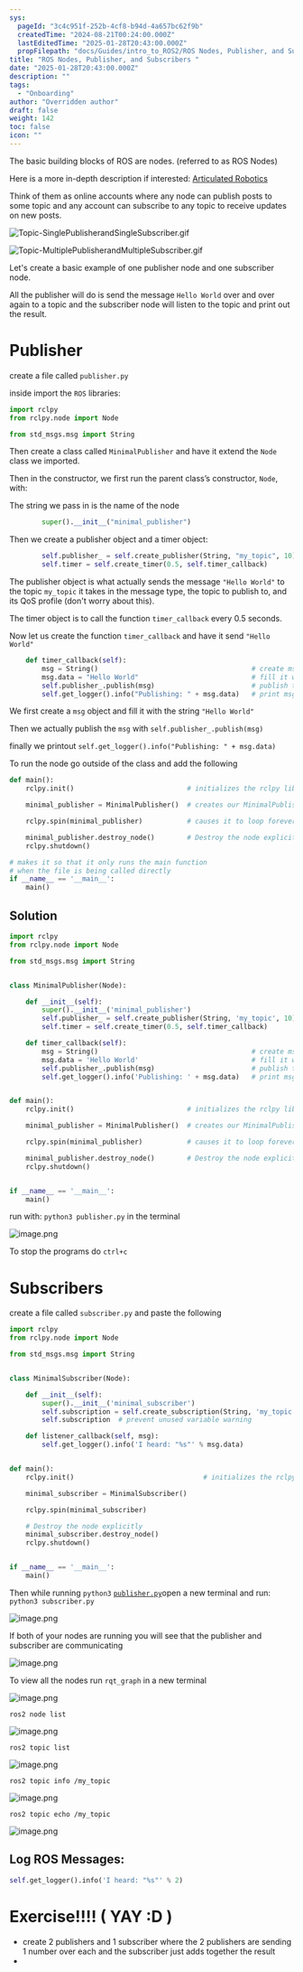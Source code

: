 ```yaml
---
sys:
  pageId: "3c4c951f-252b-4cf8-b94d-4a657bc62f9b"
  createdTime: "2024-08-21T00:24:00.000Z"
  lastEditedTime: "2025-01-28T20:43:00.000Z"
  propFilepath: "docs/Guides/intro_to_ROS2/ROS Nodes, Publisher, and Subscribers .md"
title: "ROS Nodes, Publisher, and Subscribers "
date: "2025-01-28T20:43:00.000Z"
description: ""
tags:
  - "Onboarding"
author: "Overridden author"
draft: false
weight: 142
toc: false
icon: ""
---
```


The basic building blocks of ROS are nodes. (referred to as ROS Nodes)

Here is a more in-depth description if interested: [Articulated Robotics](https://articulatedrobotics.xyz/tutorials/ready-for-ros/ros-overview#2-nodes)

Think of them as online accounts where any node can publish posts to some topic and any account can subscribe to any topic to receive updates on new posts.

![Topic-SinglePublisherandSingleSubscriber.gif](https://docs.ros.org/en/humble/_images/Topic-SinglePublisherandSingleSubscriber.gif)

![Topic-MultiplePublisherandMultipleSubscriber.gif](https://docs.ros.org/en/humble/_images/Topic-MultiplePublisherandMultipleSubscriber.gif)

Let's create a basic example of one publisher node and one subscriber node.

All the publisher will do is send the message `Hello World` over and over again to a topic and the subscriber node will listen to the topic and print out the result.

# Publisher

create a file called `publisher.py` 

inside import the `ROS` libraries:

```python
import rclpy
from rclpy.node import Node

from std_msgs.msg import String
```

Then create a class called `MinimalPublisher` and have it extend the `Node` class we imported.

Then in the constructor, we first run the parent class’s constructor, `Node`, with:

The string we pass in is the name of the node

```python
        super().__init__("minimal_publisher")
```

Then we create a publisher object and a timer object:

```python
        self.publisher_ = self.create_publisher(String, "my_topic", 10)
        self.timer = self.create_timer(0.5, self.timer_callback)
```

The publisher object is what actually sends the message `"Hello World"` to the topic `my_topic` it takes in the message type, the topic to publish to, and its QoS profile (don't worry about this).

The timer object is to call the function `timer_callback` every 0.5 seconds.

Now let us create the function `timer_callback` and have it send `"Hello World"`

```python
    def timer_callback(self):
        msg = String()                                      # create msg object
        msg.data = "Hello World"                            # fill it with data
        self.publisher_.publish(msg)                        # publish the message
        self.get_logger().info("Publishing: " + msg.data)   # print msg
```

We first create a `msg` object and fill it with the string `"Hello World"`

Then we actually publish the `msg` with `self.publisher_.publish(msg)`

finally we printout `self.get_logger().info("Publishing: " + msg.data)`

To run the node go outside of the class and add the following

```python
def main():
    rclpy.init()                            # initializes the rclpy library

    minimal_publisher = MinimalPublisher()  # creates our MinimalPublisher object

    rclpy.spin(minimal_publisher)           # causes it to loop forever

    minimal_publisher.destroy_node()        # Destroy the node explicitly
    rclpy.shutdown()

# makes it so that it only runs the main function
# when the file is being called directly
if __name__ == '__main__': 
    main()
```

## Solution

```python
import rclpy
from rclpy.node import Node

from std_msgs.msg import String


class MinimalPublisher(Node):

    def __init__(self):
        super().__init__('minimal_publisher')
        self.publisher_ = self.create_publisher(String, 'my_topic', 10)
        self.timer = self.create_timer(0.5, self.timer_callback)

    def timer_callback(self):
        msg = String()                                      # create msg object
        msg.data = 'Hello World'                            # fill it with data
        self.publisher_.publish(msg)                        # publish the message
        self.get_logger().info('Publishing: ' + msg.data)   # print msg


def main():
    rclpy.init()                            # initializes the rclpy library

    minimal_publisher = MinimalPublisher()  # creates our MinimalPublisher object

    rclpy.spin(minimal_publisher)           # causes it to loop forever

    minimal_publisher.destroy_node()        # Destroy the node explicitly
    rclpy.shutdown()


if __name__ == '__main__':
    main()
```

run with: `python3 publisher.py` in the terminal

![image.png](https://prod-files-secure.s3.us-west-2.amazonaws.com/d518164a-d88e-44d1-a4ee-3adb3bd8bce0/9214accb-ad5b-44f1-a31c-b3167c59138b/image.png?X-Amz-Algorithm=AWS4-HMAC-SHA256&X-Amz-Content-Sha256=UNSIGNED-PAYLOAD&X-Amz-Credential=ASIAZI2LB466RXNYENS4%2F20250309%2Fus-west-2%2Fs3%2Faws4_request&X-Amz-Date=20250309T022640Z&X-Amz-Expires=3600&X-Amz-Security-Token=IQoJb3JpZ2luX2VjECIaCXVzLXdlc3QtMiJHMEUCIQCYOVRgVHxKbMhQyZzbwN62AIXsKCJ7%2FIH0MG%2B5ldZ0mQIgRRoBhiltqe50PpYGNRb8kO4j1CL4lVgmHP7hvMuTD9Mq%2FwMIaxAAGgw2Mzc0MjMxODM4MDUiDJmHCzJ%2Fk6LRLZJNMCrcAy24O6bFPid%2B60sElCeTPbx0U%2FPESdV0iijaci5%2FwfxTxTHYEE4oa0Z%2F6JrXymtXFXa7x%2BMBBtY6WaoMYxqEDduFi8554r7%2FBxonIHvhb7ZDz1HN%2FNMDnruXVpAFC3ceu9gm0hVfMQR9Xdc%2Fb8FOdxxKoRFMypFviAVKXtgREGMbtHq7xIuvSuSoD6CwdrDe5wfpbF1ubONlI4VCpBlnLoDTAGST6l1Jw3I8j86ezmNmOKABgskz%2FWeLiUzULu2M0UD%2BFs8Lp0HcyFM9%2FiSkTd6eO%2FzjdeJSLmefNmrgKFug194R7UPzqza9wuVqITcIOMZQ0PD2p%2Bcv3yndf%2B2RxK%2FKieJauNMOgVXWb%2FKN6%2BMttgmlluvEgzcCdapT1rTajg2IDR1ZDFY6cu4nKY4ygt%2Fe%2BzBMm7m3w1fM1GaflcT5FmfpRRmZPmv8T%2FDESz6THl13THXJokALrUQCqlNH8pfu89X4dFkEE%2BQK9Pl2jOuQ5S%2B4VarW1L%2F5pCAiF7vduq9XolZpic8oaWGYEqpmdAq2UsC0fxJzfp7LU40Zdprm%2BMDTeca9IkGQ%2FLaj0SBm0D6B5PW%2F4ivrqQx7fJkpZ0H9pgeNABLls2uPeXRIQi8FXiXd%2BVACkPmdqfhlMOLps74GOqUBNkpCQ7uZS6a9TFYbH3rO%2FxG6vhkbKzQ7uv65aR93Q0VKG8bEnM8y2CaEOmQ4e1mSmIXpaWFmlqqL2gLcy9T70odT%2FvxUV78Rlz0yydjWhBnxu%2BOaCRp5dFUSA6GzHkddvey2mwvkoDFTr1MYGG9GkdPVT%2B78OW1qU%2B3HV%2By6mzREV0umWgDkovZh1pP4O0oSJ85Vl26xCttLnvHEO1pcOMK7GklU&X-Amz-Signature=3112f0ea320c29148b9461900f60fbc194a26aaf02a815f38537dc681c974706&X-Amz-SignedHeaders=host&x-id=GetObject)

To stop the programs do `ctrl+c`

# Subscribers

create a file called `subscriber.py` and paste the following

```python
import rclpy
from rclpy.node import Node

from std_msgs.msg import String


class MinimalSubscriber(Node):

    def __init__(self):
        super().__init__('minimal_subscriber')
        self.subscription = self.create_subscription(String, 'my_topic', self.listener_callback, 10)
        self.subscription  # prevent unused variable warning

    def listener_callback(self, msg):
        self.get_logger().info('I heard: "%s"' % msg.data)


def main():
    rclpy.init()                                # initializes the rclpy library

    minimal_subscriber = MinimalSubscriber()

    rclpy.spin(minimal_subscriber)

    # Destroy the node explicitly
    minimal_subscriber.destroy_node()
    rclpy.shutdown()


if __name__ == '__main__':
    main()
```

Then while running `python3` [`publisher.py`](http://publisher.py/)open a new terminal and run: `python3 subscriber.py` 

![image.png](https://prod-files-secure.s3.us-west-2.amazonaws.com/d518164a-d88e-44d1-a4ee-3adb3bd8bce0/611fccf2-c738-4dbd-94e9-98f209092866/image.png?X-Amz-Algorithm=AWS4-HMAC-SHA256&X-Amz-Content-Sha256=UNSIGNED-PAYLOAD&X-Amz-Credential=ASIAZI2LB466RXNYENS4%2F20250309%2Fus-west-2%2Fs3%2Faws4_request&X-Amz-Date=20250309T022640Z&X-Amz-Expires=3600&X-Amz-Security-Token=IQoJb3JpZ2luX2VjECIaCXVzLXdlc3QtMiJHMEUCIQCYOVRgVHxKbMhQyZzbwN62AIXsKCJ7%2FIH0MG%2B5ldZ0mQIgRRoBhiltqe50PpYGNRb8kO4j1CL4lVgmHP7hvMuTD9Mq%2FwMIaxAAGgw2Mzc0MjMxODM4MDUiDJmHCzJ%2Fk6LRLZJNMCrcAy24O6bFPid%2B60sElCeTPbx0U%2FPESdV0iijaci5%2FwfxTxTHYEE4oa0Z%2F6JrXymtXFXa7x%2BMBBtY6WaoMYxqEDduFi8554r7%2FBxonIHvhb7ZDz1HN%2FNMDnruXVpAFC3ceu9gm0hVfMQR9Xdc%2Fb8FOdxxKoRFMypFviAVKXtgREGMbtHq7xIuvSuSoD6CwdrDe5wfpbF1ubONlI4VCpBlnLoDTAGST6l1Jw3I8j86ezmNmOKABgskz%2FWeLiUzULu2M0UD%2BFs8Lp0HcyFM9%2FiSkTd6eO%2FzjdeJSLmefNmrgKFug194R7UPzqza9wuVqITcIOMZQ0PD2p%2Bcv3yndf%2B2RxK%2FKieJauNMOgVXWb%2FKN6%2BMttgmlluvEgzcCdapT1rTajg2IDR1ZDFY6cu4nKY4ygt%2Fe%2BzBMm7m3w1fM1GaflcT5FmfpRRmZPmv8T%2FDESz6THl13THXJokALrUQCqlNH8pfu89X4dFkEE%2BQK9Pl2jOuQ5S%2B4VarW1L%2F5pCAiF7vduq9XolZpic8oaWGYEqpmdAq2UsC0fxJzfp7LU40Zdprm%2BMDTeca9IkGQ%2FLaj0SBm0D6B5PW%2F4ivrqQx7fJkpZ0H9pgeNABLls2uPeXRIQi8FXiXd%2BVACkPmdqfhlMOLps74GOqUBNkpCQ7uZS6a9TFYbH3rO%2FxG6vhkbKzQ7uv65aR93Q0VKG8bEnM8y2CaEOmQ4e1mSmIXpaWFmlqqL2gLcy9T70odT%2FvxUV78Rlz0yydjWhBnxu%2BOaCRp5dFUSA6GzHkddvey2mwvkoDFTr1MYGG9GkdPVT%2B78OW1qU%2B3HV%2By6mzREV0umWgDkovZh1pP4O0oSJ85Vl26xCttLnvHEO1pcOMK7GklU&X-Amz-Signature=4bd95b1ae3f0a1664ab1a06c188a3346b73afe5af70ab35aa971bc336cff7e1e&X-Amz-SignedHeaders=host&x-id=GetObject)

If both of your nodes are running you will see that the publisher and subscriber are communicating

![image.png](https://prod-files-secure.s3.us-west-2.amazonaws.com/d518164a-d88e-44d1-a4ee-3adb3bd8bce0/eea428b5-1cf0-43bb-a30b-81cbaf6c5c78/image.png?X-Amz-Algorithm=AWS4-HMAC-SHA256&X-Amz-Content-Sha256=UNSIGNED-PAYLOAD&X-Amz-Credential=ASIAZI2LB466RXNYENS4%2F20250309%2Fus-west-2%2Fs3%2Faws4_request&X-Amz-Date=20250309T022640Z&X-Amz-Expires=3600&X-Amz-Security-Token=IQoJb3JpZ2luX2VjECIaCXVzLXdlc3QtMiJHMEUCIQCYOVRgVHxKbMhQyZzbwN62AIXsKCJ7%2FIH0MG%2B5ldZ0mQIgRRoBhiltqe50PpYGNRb8kO4j1CL4lVgmHP7hvMuTD9Mq%2FwMIaxAAGgw2Mzc0MjMxODM4MDUiDJmHCzJ%2Fk6LRLZJNMCrcAy24O6bFPid%2B60sElCeTPbx0U%2FPESdV0iijaci5%2FwfxTxTHYEE4oa0Z%2F6JrXymtXFXa7x%2BMBBtY6WaoMYxqEDduFi8554r7%2FBxonIHvhb7ZDz1HN%2FNMDnruXVpAFC3ceu9gm0hVfMQR9Xdc%2Fb8FOdxxKoRFMypFviAVKXtgREGMbtHq7xIuvSuSoD6CwdrDe5wfpbF1ubONlI4VCpBlnLoDTAGST6l1Jw3I8j86ezmNmOKABgskz%2FWeLiUzULu2M0UD%2BFs8Lp0HcyFM9%2FiSkTd6eO%2FzjdeJSLmefNmrgKFug194R7UPzqza9wuVqITcIOMZQ0PD2p%2Bcv3yndf%2B2RxK%2FKieJauNMOgVXWb%2FKN6%2BMttgmlluvEgzcCdapT1rTajg2IDR1ZDFY6cu4nKY4ygt%2Fe%2BzBMm7m3w1fM1GaflcT5FmfpRRmZPmv8T%2FDESz6THl13THXJokALrUQCqlNH8pfu89X4dFkEE%2BQK9Pl2jOuQ5S%2B4VarW1L%2F5pCAiF7vduq9XolZpic8oaWGYEqpmdAq2UsC0fxJzfp7LU40Zdprm%2BMDTeca9IkGQ%2FLaj0SBm0D6B5PW%2F4ivrqQx7fJkpZ0H9pgeNABLls2uPeXRIQi8FXiXd%2BVACkPmdqfhlMOLps74GOqUBNkpCQ7uZS6a9TFYbH3rO%2FxG6vhkbKzQ7uv65aR93Q0VKG8bEnM8y2CaEOmQ4e1mSmIXpaWFmlqqL2gLcy9T70odT%2FvxUV78Rlz0yydjWhBnxu%2BOaCRp5dFUSA6GzHkddvey2mwvkoDFTr1MYGG9GkdPVT%2B78OW1qU%2B3HV%2By6mzREV0umWgDkovZh1pP4O0oSJ85Vl26xCttLnvHEO1pcOMK7GklU&X-Amz-Signature=cb0254c46fd8a20c85336b681b0cc3646363a094379a43b0b90ffcc1595d7816&X-Amz-SignedHeaders=host&x-id=GetObject)

To view all the nodes run `rqt_graph` in a new terminal

![image.png](https://prod-files-secure.s3.us-west-2.amazonaws.com/d518164a-d88e-44d1-a4ee-3adb3bd8bce0/1d98e964-4318-4d62-b5c4-8c8f78368598/image.png?X-Amz-Algorithm=AWS4-HMAC-SHA256&X-Amz-Content-Sha256=UNSIGNED-PAYLOAD&X-Amz-Credential=ASIAZI2LB466RXNYENS4%2F20250309%2Fus-west-2%2Fs3%2Faws4_request&X-Amz-Date=20250309T022640Z&X-Amz-Expires=3600&X-Amz-Security-Token=IQoJb3JpZ2luX2VjECIaCXVzLXdlc3QtMiJHMEUCIQCYOVRgVHxKbMhQyZzbwN62AIXsKCJ7%2FIH0MG%2B5ldZ0mQIgRRoBhiltqe50PpYGNRb8kO4j1CL4lVgmHP7hvMuTD9Mq%2FwMIaxAAGgw2Mzc0MjMxODM4MDUiDJmHCzJ%2Fk6LRLZJNMCrcAy24O6bFPid%2B60sElCeTPbx0U%2FPESdV0iijaci5%2FwfxTxTHYEE4oa0Z%2F6JrXymtXFXa7x%2BMBBtY6WaoMYxqEDduFi8554r7%2FBxonIHvhb7ZDz1HN%2FNMDnruXVpAFC3ceu9gm0hVfMQR9Xdc%2Fb8FOdxxKoRFMypFviAVKXtgREGMbtHq7xIuvSuSoD6CwdrDe5wfpbF1ubONlI4VCpBlnLoDTAGST6l1Jw3I8j86ezmNmOKABgskz%2FWeLiUzULu2M0UD%2BFs8Lp0HcyFM9%2FiSkTd6eO%2FzjdeJSLmefNmrgKFug194R7UPzqza9wuVqITcIOMZQ0PD2p%2Bcv3yndf%2B2RxK%2FKieJauNMOgVXWb%2FKN6%2BMttgmlluvEgzcCdapT1rTajg2IDR1ZDFY6cu4nKY4ygt%2Fe%2BzBMm7m3w1fM1GaflcT5FmfpRRmZPmv8T%2FDESz6THl13THXJokALrUQCqlNH8pfu89X4dFkEE%2BQK9Pl2jOuQ5S%2B4VarW1L%2F5pCAiF7vduq9XolZpic8oaWGYEqpmdAq2UsC0fxJzfp7LU40Zdprm%2BMDTeca9IkGQ%2FLaj0SBm0D6B5PW%2F4ivrqQx7fJkpZ0H9pgeNABLls2uPeXRIQi8FXiXd%2BVACkPmdqfhlMOLps74GOqUBNkpCQ7uZS6a9TFYbH3rO%2FxG6vhkbKzQ7uv65aR93Q0VKG8bEnM8y2CaEOmQ4e1mSmIXpaWFmlqqL2gLcy9T70odT%2FvxUV78Rlz0yydjWhBnxu%2BOaCRp5dFUSA6GzHkddvey2mwvkoDFTr1MYGG9GkdPVT%2B78OW1qU%2B3HV%2By6mzREV0umWgDkovZh1pP4O0oSJ85Vl26xCttLnvHEO1pcOMK7GklU&X-Amz-Signature=9677190b5b653a4a13edd51ed1418ae0e5847d5af13c1103e6cd4bc354d0828a&X-Amz-SignedHeaders=host&x-id=GetObject)

`ros2 node list`

![image.png](https://prod-files-secure.s3.us-west-2.amazonaws.com/d518164a-d88e-44d1-a4ee-3adb3bd8bce0/680ac8cf-e6d9-4164-9ece-5b9a6fccffee/image.png?X-Amz-Algorithm=AWS4-HMAC-SHA256&X-Amz-Content-Sha256=UNSIGNED-PAYLOAD&X-Amz-Credential=ASIAZI2LB466RXNYENS4%2F20250309%2Fus-west-2%2Fs3%2Faws4_request&X-Amz-Date=20250309T022640Z&X-Amz-Expires=3600&X-Amz-Security-Token=IQoJb3JpZ2luX2VjECIaCXVzLXdlc3QtMiJHMEUCIQCYOVRgVHxKbMhQyZzbwN62AIXsKCJ7%2FIH0MG%2B5ldZ0mQIgRRoBhiltqe50PpYGNRb8kO4j1CL4lVgmHP7hvMuTD9Mq%2FwMIaxAAGgw2Mzc0MjMxODM4MDUiDJmHCzJ%2Fk6LRLZJNMCrcAy24O6bFPid%2B60sElCeTPbx0U%2FPESdV0iijaci5%2FwfxTxTHYEE4oa0Z%2F6JrXymtXFXa7x%2BMBBtY6WaoMYxqEDduFi8554r7%2FBxonIHvhb7ZDz1HN%2FNMDnruXVpAFC3ceu9gm0hVfMQR9Xdc%2Fb8FOdxxKoRFMypFviAVKXtgREGMbtHq7xIuvSuSoD6CwdrDe5wfpbF1ubONlI4VCpBlnLoDTAGST6l1Jw3I8j86ezmNmOKABgskz%2FWeLiUzULu2M0UD%2BFs8Lp0HcyFM9%2FiSkTd6eO%2FzjdeJSLmefNmrgKFug194R7UPzqza9wuVqITcIOMZQ0PD2p%2Bcv3yndf%2B2RxK%2FKieJauNMOgVXWb%2FKN6%2BMttgmlluvEgzcCdapT1rTajg2IDR1ZDFY6cu4nKY4ygt%2Fe%2BzBMm7m3w1fM1GaflcT5FmfpRRmZPmv8T%2FDESz6THl13THXJokALrUQCqlNH8pfu89X4dFkEE%2BQK9Pl2jOuQ5S%2B4VarW1L%2F5pCAiF7vduq9XolZpic8oaWGYEqpmdAq2UsC0fxJzfp7LU40Zdprm%2BMDTeca9IkGQ%2FLaj0SBm0D6B5PW%2F4ivrqQx7fJkpZ0H9pgeNABLls2uPeXRIQi8FXiXd%2BVACkPmdqfhlMOLps74GOqUBNkpCQ7uZS6a9TFYbH3rO%2FxG6vhkbKzQ7uv65aR93Q0VKG8bEnM8y2CaEOmQ4e1mSmIXpaWFmlqqL2gLcy9T70odT%2FvxUV78Rlz0yydjWhBnxu%2BOaCRp5dFUSA6GzHkddvey2mwvkoDFTr1MYGG9GkdPVT%2B78OW1qU%2B3HV%2By6mzREV0umWgDkovZh1pP4O0oSJ85Vl26xCttLnvHEO1pcOMK7GklU&X-Amz-Signature=f7dd03700a0d089ee98ddb33db86a962ddf1e07a2560db0afd389ad42ab6d6be&X-Amz-SignedHeaders=host&x-id=GetObject)

`ros2 topic list`

![image.png](https://prod-files-secure.s3.us-west-2.amazonaws.com/d518164a-d88e-44d1-a4ee-3adb3bd8bce0/eee2ebe1-27ef-4a4a-96fb-2ca54126fb29/image.png?X-Amz-Algorithm=AWS4-HMAC-SHA256&X-Amz-Content-Sha256=UNSIGNED-PAYLOAD&X-Amz-Credential=ASIAZI2LB466RXNYENS4%2F20250309%2Fus-west-2%2Fs3%2Faws4_request&X-Amz-Date=20250309T022640Z&X-Amz-Expires=3600&X-Amz-Security-Token=IQoJb3JpZ2luX2VjECIaCXVzLXdlc3QtMiJHMEUCIQCYOVRgVHxKbMhQyZzbwN62AIXsKCJ7%2FIH0MG%2B5ldZ0mQIgRRoBhiltqe50PpYGNRb8kO4j1CL4lVgmHP7hvMuTD9Mq%2FwMIaxAAGgw2Mzc0MjMxODM4MDUiDJmHCzJ%2Fk6LRLZJNMCrcAy24O6bFPid%2B60sElCeTPbx0U%2FPESdV0iijaci5%2FwfxTxTHYEE4oa0Z%2F6JrXymtXFXa7x%2BMBBtY6WaoMYxqEDduFi8554r7%2FBxonIHvhb7ZDz1HN%2FNMDnruXVpAFC3ceu9gm0hVfMQR9Xdc%2Fb8FOdxxKoRFMypFviAVKXtgREGMbtHq7xIuvSuSoD6CwdrDe5wfpbF1ubONlI4VCpBlnLoDTAGST6l1Jw3I8j86ezmNmOKABgskz%2FWeLiUzULu2M0UD%2BFs8Lp0HcyFM9%2FiSkTd6eO%2FzjdeJSLmefNmrgKFug194R7UPzqza9wuVqITcIOMZQ0PD2p%2Bcv3yndf%2B2RxK%2FKieJauNMOgVXWb%2FKN6%2BMttgmlluvEgzcCdapT1rTajg2IDR1ZDFY6cu4nKY4ygt%2Fe%2BzBMm7m3w1fM1GaflcT5FmfpRRmZPmv8T%2FDESz6THl13THXJokALrUQCqlNH8pfu89X4dFkEE%2BQK9Pl2jOuQ5S%2B4VarW1L%2F5pCAiF7vduq9XolZpic8oaWGYEqpmdAq2UsC0fxJzfp7LU40Zdprm%2BMDTeca9IkGQ%2FLaj0SBm0D6B5PW%2F4ivrqQx7fJkpZ0H9pgeNABLls2uPeXRIQi8FXiXd%2BVACkPmdqfhlMOLps74GOqUBNkpCQ7uZS6a9TFYbH3rO%2FxG6vhkbKzQ7uv65aR93Q0VKG8bEnM8y2CaEOmQ4e1mSmIXpaWFmlqqL2gLcy9T70odT%2FvxUV78Rlz0yydjWhBnxu%2BOaCRp5dFUSA6GzHkddvey2mwvkoDFTr1MYGG9GkdPVT%2B78OW1qU%2B3HV%2By6mzREV0umWgDkovZh1pP4O0oSJ85Vl26xCttLnvHEO1pcOMK7GklU&X-Amz-Signature=dd3f2f5f894e3be38351381f6ebd73f0a62e114c20e6a5eab73be9504f026245&X-Amz-SignedHeaders=host&x-id=GetObject)

`ros2 topic info /my_topic`

![image.png](https://prod-files-secure.s3.us-west-2.amazonaws.com/d518164a-d88e-44d1-a4ee-3adb3bd8bce0/6288ef12-cb9e-406f-b9eb-65feed3a9011/image.png?X-Amz-Algorithm=AWS4-HMAC-SHA256&X-Amz-Content-Sha256=UNSIGNED-PAYLOAD&X-Amz-Credential=ASIAZI2LB466RXNYENS4%2F20250309%2Fus-west-2%2Fs3%2Faws4_request&X-Amz-Date=20250309T022640Z&X-Amz-Expires=3600&X-Amz-Security-Token=IQoJb3JpZ2luX2VjECIaCXVzLXdlc3QtMiJHMEUCIQCYOVRgVHxKbMhQyZzbwN62AIXsKCJ7%2FIH0MG%2B5ldZ0mQIgRRoBhiltqe50PpYGNRb8kO4j1CL4lVgmHP7hvMuTD9Mq%2FwMIaxAAGgw2Mzc0MjMxODM4MDUiDJmHCzJ%2Fk6LRLZJNMCrcAy24O6bFPid%2B60sElCeTPbx0U%2FPESdV0iijaci5%2FwfxTxTHYEE4oa0Z%2F6JrXymtXFXa7x%2BMBBtY6WaoMYxqEDduFi8554r7%2FBxonIHvhb7ZDz1HN%2FNMDnruXVpAFC3ceu9gm0hVfMQR9Xdc%2Fb8FOdxxKoRFMypFviAVKXtgREGMbtHq7xIuvSuSoD6CwdrDe5wfpbF1ubONlI4VCpBlnLoDTAGST6l1Jw3I8j86ezmNmOKABgskz%2FWeLiUzULu2M0UD%2BFs8Lp0HcyFM9%2FiSkTd6eO%2FzjdeJSLmefNmrgKFug194R7UPzqza9wuVqITcIOMZQ0PD2p%2Bcv3yndf%2B2RxK%2FKieJauNMOgVXWb%2FKN6%2BMttgmlluvEgzcCdapT1rTajg2IDR1ZDFY6cu4nKY4ygt%2Fe%2BzBMm7m3w1fM1GaflcT5FmfpRRmZPmv8T%2FDESz6THl13THXJokALrUQCqlNH8pfu89X4dFkEE%2BQK9Pl2jOuQ5S%2B4VarW1L%2F5pCAiF7vduq9XolZpic8oaWGYEqpmdAq2UsC0fxJzfp7LU40Zdprm%2BMDTeca9IkGQ%2FLaj0SBm0D6B5PW%2F4ivrqQx7fJkpZ0H9pgeNABLls2uPeXRIQi8FXiXd%2BVACkPmdqfhlMOLps74GOqUBNkpCQ7uZS6a9TFYbH3rO%2FxG6vhkbKzQ7uv65aR93Q0VKG8bEnM8y2CaEOmQ4e1mSmIXpaWFmlqqL2gLcy9T70odT%2FvxUV78Rlz0yydjWhBnxu%2BOaCRp5dFUSA6GzHkddvey2mwvkoDFTr1MYGG9GkdPVT%2B78OW1qU%2B3HV%2By6mzREV0umWgDkovZh1pP4O0oSJ85Vl26xCttLnvHEO1pcOMK7GklU&X-Amz-Signature=7022dcc48a3d1f7d9df36d33422a630b2c4c59e9c3a3dedfea5868a899d34b7b&X-Amz-SignedHeaders=host&x-id=GetObject)

`ros2 topic echo /my_topic`

![image.png](https://prod-files-secure.s3.us-west-2.amazonaws.com/d518164a-d88e-44d1-a4ee-3adb3bd8bce0/0a6fcb4d-422d-4a6c-a803-749ef4adf2c6/image.png?X-Amz-Algorithm=AWS4-HMAC-SHA256&X-Amz-Content-Sha256=UNSIGNED-PAYLOAD&X-Amz-Credential=ASIAZI2LB466RXNYENS4%2F20250309%2Fus-west-2%2Fs3%2Faws4_request&X-Amz-Date=20250309T022641Z&X-Amz-Expires=3600&X-Amz-Security-Token=IQoJb3JpZ2luX2VjECIaCXVzLXdlc3QtMiJHMEUCIQCYOVRgVHxKbMhQyZzbwN62AIXsKCJ7%2FIH0MG%2B5ldZ0mQIgRRoBhiltqe50PpYGNRb8kO4j1CL4lVgmHP7hvMuTD9Mq%2FwMIaxAAGgw2Mzc0MjMxODM4MDUiDJmHCzJ%2Fk6LRLZJNMCrcAy24O6bFPid%2B60sElCeTPbx0U%2FPESdV0iijaci5%2FwfxTxTHYEE4oa0Z%2F6JrXymtXFXa7x%2BMBBtY6WaoMYxqEDduFi8554r7%2FBxonIHvhb7ZDz1HN%2FNMDnruXVpAFC3ceu9gm0hVfMQR9Xdc%2Fb8FOdxxKoRFMypFviAVKXtgREGMbtHq7xIuvSuSoD6CwdrDe5wfpbF1ubONlI4VCpBlnLoDTAGST6l1Jw3I8j86ezmNmOKABgskz%2FWeLiUzULu2M0UD%2BFs8Lp0HcyFM9%2FiSkTd6eO%2FzjdeJSLmefNmrgKFug194R7UPzqza9wuVqITcIOMZQ0PD2p%2Bcv3yndf%2B2RxK%2FKieJauNMOgVXWb%2FKN6%2BMttgmlluvEgzcCdapT1rTajg2IDR1ZDFY6cu4nKY4ygt%2Fe%2BzBMm7m3w1fM1GaflcT5FmfpRRmZPmv8T%2FDESz6THl13THXJokALrUQCqlNH8pfu89X4dFkEE%2BQK9Pl2jOuQ5S%2B4VarW1L%2F5pCAiF7vduq9XolZpic8oaWGYEqpmdAq2UsC0fxJzfp7LU40Zdprm%2BMDTeca9IkGQ%2FLaj0SBm0D6B5PW%2F4ivrqQx7fJkpZ0H9pgeNABLls2uPeXRIQi8FXiXd%2BVACkPmdqfhlMOLps74GOqUBNkpCQ7uZS6a9TFYbH3rO%2FxG6vhkbKzQ7uv65aR93Q0VKG8bEnM8y2CaEOmQ4e1mSmIXpaWFmlqqL2gLcy9T70odT%2FvxUV78Rlz0yydjWhBnxu%2BOaCRp5dFUSA6GzHkddvey2mwvkoDFTr1MYGG9GkdPVT%2B78OW1qU%2B3HV%2By6mzREV0umWgDkovZh1pP4O0oSJ85Vl26xCttLnvHEO1pcOMK7GklU&X-Amz-Signature=2369b2d01f0a24c5c63f1cabfe4bd90d8d6f5d261e81c77868cb21d0e6a18d52&X-Amz-SignedHeaders=host&x-id=GetObject)

## Log ROS Messages:

```python
self.get_logger().info('I heard: "%s"' % 2)
```

# Exercise!!!! ( YAY :D )

- create 2 publishers and 1 subscriber where the 2 publishers are sending 1 number over each and the subscriber just adds together the result
- 
